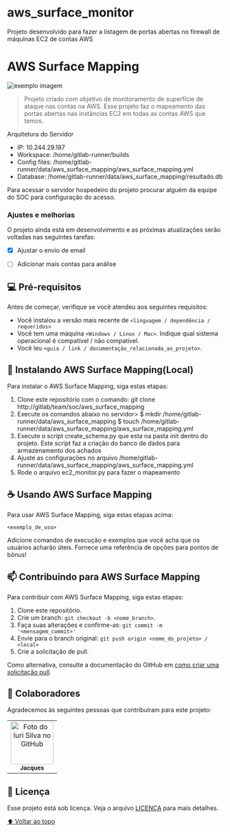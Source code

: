 # aws_surface_monitor
Projeto desenvolvido para fazer a listagem de portas abertas no firewall de máquinas EC2 de contas AWS


# AWS Surface Mapping

<!---Esses são exemplos. Veja https://shields.io para outras pessoas ou para personalizar este conjunto de escudos. Você pode querer incluir dependências, status do projeto e informações de licença aqui--->


<img src="https://ak.picdn.net/shutterstock/videos/1047568495/thumb/1.jpg" alt="exemplo imagem">

> Projeto criado com objetivo de monitoramento de superfície de ataque nas contas na AWS. Esse projeto faz o mapeamento
das portas abertas nas instâncias EC2 em todas as contas AWS que temos.

Arquitetura do Servidor
 * IP: 10.244.29.187
 * Workspace: /home/gitlab-runner/builds
 * Config files: /home/gitlab-runner/data/aws_surface_mapping/aws_surface_mapping.yml
 * Database: /home/gitlab-runner/data/aws_surface_mapping/resultado.db

Para acessar o servidor hospedeiro do projeto procurar alguém da equipe do SOC para configuração do acesso.

### Ajustes e melhorias

O projeto ainda está em desenvolvimento e as próximas atualizações serão voltadas nas seguintes tarefas:

- [x] Ajustar o envio de email
- [ ] Adicionar mais contas para análise


## 💻 Pré-requisitos

Antes de começar, verifique se você atendeu aos seguintes requisitos:
<!---Estes são apenas requisitos de exemplo. Adicionar, duplicar ou remover conforme necessário--->
* Você instalou a versão mais recente de `<linguagem / dependência / requeridos>`
* Você tem uma máquina `<Windows / Linux / Mac>`. Indique qual sistema operacional é compatível / não compatível.
* Você leu `<guia / link / documentação_relacionada_ao_projeto>`.

## 🚀 Instalando AWS Surface Mapping(Local)

Para instalar o AWS Surface Mapping, siga estas etapas:

1. Clone este repositório com o comando: git clone http://gitlab/team/soc/aws_surface_mapping
2. Execute os comandos abaixo no servidor>
$ mkdir /home/gitlab-runner/data/aws_surface_mapping
$ touch /home/gitlab-runner/data/aws_surface_mapping/aws_surface_mapping.yml
2. Execute o script create_schema.py que esta na pasta init dentro do projeto. Este script faz a criação do banco de dados para armazenamento dos achados
3. Ajuste as configurações no arquivo /home/gitlab-runner/data/aws_surface_mapping/aws_surface_mapping.yml
4. Rode o arquivo ec2_monitor.py para fazer o mapeamento

## ☕ Usando AWS Surface Mapping

Para usar AWS Surface Mapping, siga estas etapas acima:

```
<exemplo_de_uso>
```

Adicione comandos de execução e exemplos que você acha que os usuários acharão úteis. Fornece uma referência de opções para pontos de bônus!

## 📫 Contribuindo para AWS Surface Mapping
<!---Se o seu README for longo ou se você tiver algum processo ou etapas específicas que deseja que os contribuidores sigam, considere a criação de um arquivo CONTRIBUTING.md separado--->
Para contribuir com AWS Surface Mapping, siga estas etapas:

1. Clone este repositório.
2. Crie um branch: `git checkout -b <nome_branch>`.
3. Faça suas alterações e confirme-as: `git commit -m '<mensagem_commit>'`
4. Envie para o branch original: `git push origin <nome_do_projeto> / <local>`
5. Crie a solicitação de pull.

Como alternativa, consulte a documentação do GitHub em [como criar uma solicitação pull](https://help.github.com/en/github/collaborating-with-issues-and-pull-requests/creating-a-pull-request).

## 🤝 Colaboradores

Agradecemos às seguintes pessoas que contribuíram para este projeto:

<table>
  <tr>
    <td align="center">
      <a href="#">
        <img src="https://miro.medium.com/max/1838/0*lnSH7-BhVs646sfY.jpeg" width="100px;" alt="Foto do Iuri Silva no GitHub"/><br>
        <sub>
          <b>Jacques</b>
        </sub>
      </a>
    </td>
  </tr>
</table>


## 📝 Licença

Esse projeto está sob licença. Veja o arquivo [LICENÇA](LICENSE.md) para mais detalhes.

[⬆ Voltar ao topo](#nome-do-projeto)<br>

